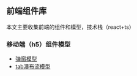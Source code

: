 ## 前端组件库
本文主要收集前端的组件和模型，技术栈（react+ts）

### 移动端（h5）组件模型
- [弹窗模型](https://github.com/XingGuoZM/modal)
- [tab瀑布流模型](https://github.com/XingGuoZM/tab)
